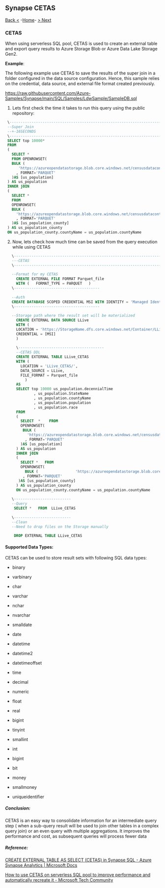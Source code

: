 ## Synapse CETAS

[Back <](Spark_delta_overviewmd.md) -[Home](https://github.com/LiliamLeme/FTALive-Sessions_Synapse_SQL/blob/main/content/data/Synapse_SQL/Agenda.md)\- [> Next ](Summary.md)

### CETAS

When using serverless SQL pool, CETAS is used to create an external table and export query results to Azure Storage Blob or Azure Data Lake Storage Gen2.

**Example**: 

The following example use CETAS to save the results of the super join in a folder configured in the data source configuration. Hence, this sample relies on the credential, data source, and external file format created previously.

https://raw.githubusercontent.com/Azure-Samples/Synapse/main/SQL/Samples/LdwSample/SampleDB.sql

1. Lets first check the time it takes to run this query using the public repository:

  ``` sql
   \------------------------------------------------------------------------------
   --Super Join
   --+-16SECONDS
   \------------------------------------------------------------------------------
   SELECT top 10000* 
   FROM 
   (
     SELECT *
     FROM OPENROWSET(
     BULK (
        'https://azureopendatastorage.blob.core.windows.net/censusdatacontainer/release/us_population/year=2010/*.parquet'  )
       , FORMAT='PARQUET'
     )AS [us_population] 
   ) AS us_population
   INNER jOIN
   (
     SELECT *
     FROM 
     OPENROWSET(
     BULK (
       'https://azureopendatastorage.blob.core.windows.net/censusdatacontainer/release/us_population_county/year=2010/*.parquet'  		)
       , FORMAT='PARQUET'
     )AS [us_population_county]  
   ) AS us_population_county
   ON us_population_county.countyName = us_population.countyName
   ```

  2. Now, lets check  how much time can be saved from the query execution while using CETAS

``` sql
   \------------------------------------------------------------------------------
   ---CETAS
   \------------------------------------------------------------------------------
   
   --Format for my CETAS
     CREATE EXTERNAL FILE FORMAT Parquet_file 
     WITH (   FORMAT_TYPE = PARQUET   )
   \---------------------------------------
   
   --Auth
   CREATE DATABASE SCOPED CREDENTIAL MSI WITH IDENTITY = 'Managed Identity'
   \---------------------------------------
   
   --Storage path where the result set will be materialized
     CREATE EXTERNAL DATA SOURCE LLive
     WITH (
     LOCATION = 'https://StorageName.dfs.core.windows.net/Container/LLive/CETAS',
     CREDENTIAL = [MSI]
     ) 
   
     \---------------------------------------
     --CETAS DDL
     CREATE EXTERNAL TABLE LLive_CETAS
     WITH (
       LOCATION = 'LLive_CETAS/',
       DATA_SOURCE = LLive,
       FILE_FORMAT = Parquet_file
         ) 
     AS
     SELECT top 10000 us_population.decennialTime
             , us_population.StateName
             , us_population.countyName
             , us_population.population
             , us_population.race 
     FROM 
     (
       SELECT  *    FROM 
       OPENROWSET(
        BULK (
          'https://azureopendatastorage.blob.core.windows.net/censusdatacontainer/release/us_population/year=2010/*.parquet'  )
         , FORMAT='PARQUET'
       )AS [us_population] 
     ) AS us_population
     INNER jOIN
     (
       SELECT *   FROM 
       OPENROWSET(
         BULK (               	'https://azureopendatastorage.blob.core.windows.net/censusdatacontainer/release/us_population_county/year=2010/*.parquet'  )
        , FORMAT='PARQUET'
      )AS [us_population_county]  
     ) AS us_population_county
     ON us_population_county.countyName = us_population.countyName
   
   \--------------------------
   --Query
    SELECT *   FROM  LLive_CETAS
   
   \--------------------------
   --Clean
   --Need to drop files on the Storage manually
   
    DROP EXTERNAL TABLE LLive_CETAS
   ```

   

   #### Supported Data Types:

   CETAS can be used to store result sets with following SQL data types:

   - binary

   - varbinary

   - char

   - varchar

   - nchar

   - nvarchar

   - smalldate

   - date

   - datetime

   - datetime2

   - datetimeoffset

   - time

   - decimal

   - numeric

   - float

   - real

   - bigint

   - tinyint

   - smallint

   - int

   - bigint

   - bit

   - money

   - smallmoney

   - uniqueidentifier

     

   ##### **Conclusion**:

   CETAS is an easy way to consolidate information for an intermediate query step ( when a sub-query result will be used to join other tables in a complex query join) or an even query with multiple aggregations. It improves the performance and cost, as subsequent queries will process fewer data

##### Reference:

[CREATE EXTERNAL TABLE AS SELECT (CETAS) in Synapse SQL - Azure Synapse Analytics | Microsoft Docs](https://docs.microsoft.com/en-us/azure/synapse-analytics/sql/develop-tables-cetas)

[How to use CETAS on serverless SQL pool to improve performance and automatically recreate it - Microsoft Tech Community](https://techcommunity.microsoft.com/t5/azure-synapse-analytics-blog/how-to-use-cetas-on-serverless-sql-pool-to-improve-performance/ba-p/3548040)




